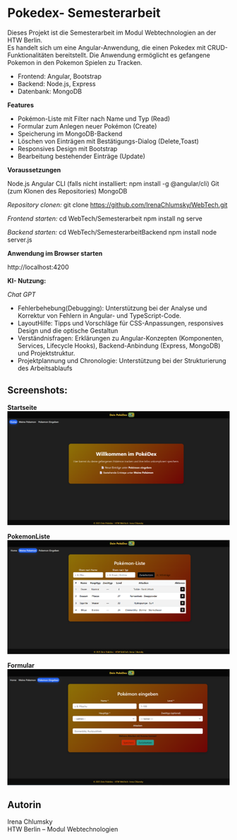  # Pokedex- Semesterarbeit

Dieses Projekt ist die Semesterarbeit im Modul Webtechnologien an der HTW Berlin.  
Es handelt sich um eine Angular-Anwendung, die einen Pokedex mit CRUD-Funktionalitäten bereitstellt. 
Die Anwendung ermöglicht es gefangene Pokemon in den Pokemon Spielen zu Tracken. 

- Frontend: Angular, Bootstrap
- Backend: Node.js, Express  
- Datenbank: MongoDB 

**Features**

- Pokémon-Liste mit Filter nach Name und Typ (Read) 
- Formular zum Anlegen neuer Pokémon (Create) 
- Speicherung im MongoDB-Backend  
- Löschen von Einträgen mit Bestätigungs-Dialog (Delete,Toast)  
- Responsives Design mit Bootstrap  
- Bearbeitung bestehender Einträge (Update)



**Voraussetzungen**

Node.js
Angular CLI (falls nicht installiert: npm install -g @angular/cli)
Git (zum Klonen des Repositories)
MongoDB

*Repository clonen:*
git clone https://github.com/IrenaChlumsky/WebTech.git



*Frontend starten:*
cd WebTech/Semesterarbeit
npm install
ng serve

*Backend starten:*
cd WebTech/SemesterarbeitBackend
npm install
node server.js  

**Anwendung im Browser starten**

http://localhost:4200

**KI- Nutzung:**

*Chat GPT* 
 - Fehlerbehebung(Debugging): Unterstützung bei der Analyse und Korrektur von Fehlern in Angular- und TypeScript-Code.
 - LayoutHilfe: Tipps und Vorschläge für CSS-Anpassungen, responsives Design und die optische Gestaltun
 - Verständnisfragen: Erklärungen zu Angular-Konzepten (Komponenten, Services, Lifecycle Hooks), Backend-Anbindung (Express, MongoDB) und  Projektstruktur.
 - Projektplannung und Chronologie: Unterstützung bei der Strukturierung des Arbeitsablaufs 

## Screenshots:


**Startseite**
![Startseite](screenshots/home.png)

**PokemonListe**
![Pokemon-Liste](screenshots/table.png)

**Formular**
![Formular](screenshots/formular.png)

## Autorin
Irena Chlumsky  
HTW Berlin – Modul Webtechnologien

 
